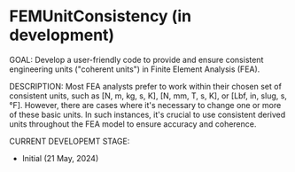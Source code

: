 # FEMUnitConsistency (in development)

GOAL:
Develop a user-friendly code to provide and ensure consistent engineering units ("coherent units") in Finite Element Analysis (FEA).

DESCRIPTION:
Most FEA analysts prefer to work within their chosen set of consistent units, such as [N, m, kg, s, K], [N, mm, T, s, K], or [Lbf, in, slug, s, °F]. However, there are cases where it's necessary to change one or more of these basic units. In such instances, it's crucial to use consistent derived units throughout the FEA model to ensure accuracy and coherence.

CURRENT DEVELOPEMT STAGE:
- Initial (21 May, 2024)
